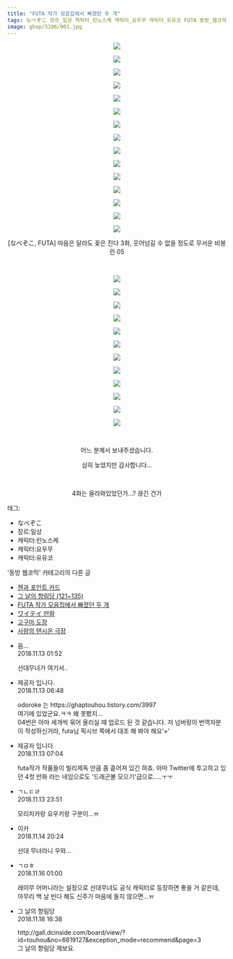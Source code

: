 ```yaml
---
title: "FUTA 작가 모음집에서 빠졌던 두 개"
tags: なべぞこ 장르_일상 캐릭터_린노스케 캐릭터_요우무 캐릭터_유유코 FUTA 동방_웹코믹
image: ghap/5196/001.jpg
---
```

<div class="article">
<p style="text-align: center; clear: none; float: none;"><img src="{{ site.nasurl }}/ghap/5196/001.jpg"/></p>
<p style="text-align: center; clear: none; float: none;"><img src="{{ site.nasurl }}/ghap/5196/002.jpg"/></p>
<p style="text-align: center; clear: none; float: none;"><img src="{{ site.nasurl }}/ghap/5196/003.jpg"/></p>
<p style="text-align: center; clear: none; float: none;"><img src="{{ site.nasurl }}/ghap/5196/004.jpg"/></p>
<p style="text-align: center; clear: none; float: none;"><img src="{{ site.nasurl }}/ghap/5196/005.jpg"/></p>
<p style="text-align: center; clear: none; float: none;"><img src="{{ site.nasurl }}/ghap/5196/006.jpg"/></p>
<p style="text-align: center; clear: none; float: none;"><img src="{{ site.nasurl }}/ghap/5196/007.jpg"/></p>
<p style="text-align: center; clear: none; float: none;"><img src="{{ site.nasurl }}/ghap/5196/008.jpg"/></p>
<p style="text-align: center; clear: none; float: none;"><img src="{{ site.nasurl }}/ghap/5196/009.jpg"/></p>
<p style="text-align: center; clear: none; float: none;"><img src="{{ site.nasurl }}/ghap/5196/010.jpg"/></p>
<p style="text-align: center; clear: none; float: none;"><img src="{{ site.nasurl }}/ghap/5196/011.jpg"/></p>
<p style="text-align: center; clear: none; float: none;"><img src="{{ site.nasurl }}/ghap/5196/012.jpg"/></p>
<p style="text-align: center; clear: none; float: none;"><img src="{{ site.nasurl }}/ghap/5196/013.jpg"/></p>
<p style="text-align: center; clear: none; float: none;"><img src="{{ site.nasurl }}/ghap/5196/014.jpg"/></p>
<p style="text-align: center; clear: none; float: none;"><img src="{{ site.nasurl }}/ghap/5196/015.jpg"/></p>
<p style="text-align: center; clear: none; float: none;">[なべぞこ, FUTA] 마음은 달라도 꽃은 진다 3화, 웃어넘길 수 없을 정도로 무서운 비봉린 05</p>
<p style="text-align: center; clear: none; float: none;"><br/></p>
<p style="text-align: center; clear: none; float: none;"><img src="{{ site.nasurl }}/ghap/5196/016.jpg"/></p>
<p style="text-align: center; clear: none; float: none;"><img src="{{ site.nasurl }}/ghap/5196/017.jpg"/></p>
<p style="text-align: center; clear: none; float: none;"><img src="{{ site.nasurl }}/ghap/5196/018.jpg"/></p>
<p style="text-align: center; clear: none; float: none;"><img src="{{ site.nasurl }}/ghap/5196/019.jpg"/></p>
<p style="text-align: center; clear: none; float: none;"><img src="{{ site.nasurl }}/ghap/5196/020.jpg"/></p>
<p style="text-align: center; clear: none; float: none;"><img src="{{ site.nasurl }}/ghap/5196/021.jpg"/></p>
<p style="text-align: center; clear: none; float: none;"><img src="{{ site.nasurl }}/ghap/5196/022.jpg"/></p>
<p style="text-align: center; clear: none; float: none;"><img src="{{ site.nasurl }}/ghap/5196/023.jpg"/></p>
<p style="text-align: center; clear: none; float: none;"><img src="{{ site.nasurl }}/ghap/5196/024.jpg"/></p>
<p style="text-align: center; clear: none; float: none;"><img src="{{ site.nasurl }}/ghap/5196/025.jpg"/></p>
<p style="text-align: center; clear: none; float: none;"><img src="{{ site.nasurl }}/ghap/5196/026.jpg"/></p>
<p style="text-align: center; clear: none; float: none;"><img src="{{ site.nasurl }}/ghap/5196/027.jpg"/></p>
<p style="text-align: center; clear: none; float: none;"><br/></p>
<p style="text-align: center; clear: none; float: none;">어느 분께서 보내주셨습니다.</p>
<p style="text-align: center; clear: none; float: none;">심히 늦었지만 감사합니다...</p>
<p style="text-align: center; clear: none; float: none;"><br/></p>
<p style="text-align: center; clear: none; float: none;">4화는 올라와있었던가...? 끊긴 건가</p>
</div><div class="tagTrail">
<p>태그: </p>
<ul>
<li>なべぞこ</li>
<li>장르:일상</li>
<li>캐릭터:린노스케</li>
<li>캐릭터:요우무</li>
<li>캐릭터:유유코</li>
</ul>
</div><div class="another">
<p>'동방 웹코믹' 카테고리의 다른 글</p>
<ul>
<li><a href="/2018-11-18-ghap_5204">첸과 포인트 카드</a></li>
<li><a href="/2018-11-18-ghap_5197">그 날의 향림당 (121~135)</a></li>
<li><a href="/2018-11-13-ghap_5196">FUTA 작가 모음집에서 빠졌던 두 개</a></li>
<li><a href="/2018-11-05-ghap_5135">ワイテイ 만화</a></li>
<li><a href="/2018-11-05-ghap_5133">고구마 도장</a></li>
<li><a href="/2018-11-05-ghap_5127">사랑의 텐시온 극장</a></li>
</ul>
</div><div class="cb_module cb_fluid">
<div class="cb_wrt cb_profile">
<div class="comment">
<ul>
<li class="cb_thumb_off" id="comment15372349">
<div class="cb_comment_area">
<div class="cb_info_area">
<div class="cb_section">
<span class="cb_nick_name">음...</span>
</div>
<div class="cb_section">
<span class="cb_date">2018.11.13 01:52 </span>
</div>
</div>
<div class="cb_dsc_comment">
<p class="cb_dsc">
											선대무녀가 여기서..
										</p>
</div>
</div></li>
<li class="cb_thumb_off" id="comment15372392">
<div class="cb_comment_area">
<div class="cb_info_area">
<div class="cb_section">
<span class="cb_nick_name">제공자 입니다.</span>
</div>
<div class="cb_section">
<span class="cb_date">2018.11.13 06:48 </span>
</div>
</div>
<div class="cb_dsc_comment">
<p class="cb_dsc">
											odoroke 는 https://ghaptouhou.tistory.com/3997<br/>
여기에 있었군요.ㅋㅋ 왜 못봤지...<br/>
04번은 아마 세개씩 묶어 올리실 때 업로드 된 것 같습니다. 저 넘버링이 번역자분이 작성하신거라, futa님 픽시브 쪽에서 대조 해 봐야 해요'×'
										</p>
</div>
</div></li>
<li class="cb_thumb_off" id="comment15372393">
<div class="cb_comment_area">
<div class="cb_info_area">
<div class="cb_section">
<span class="cb_nick_name">제공자 입니다.</span>
</div>
<div class="cb_section">
<span class="cb_date">2018.11.13 07:04 </span>
</div>
</div>
<div class="cb_dsc_comment">
<p class="cb_dsc">
											futa작가 작품들이 빌리제독 만큼 좀 흩어져 있긴 하죠. 아마 Twitter에 투고하고 있던 4컷 만화 라는 네임으로도 '드래곤볼 모으기'급으로.....ㅜㅜ
										</p>
</div>
</div></li>
<li class="cb_thumb_off" id="comment15372881">
<div class="cb_comment_area">
<div class="cb_info_area">
<div class="cb_section">
<span class="cb_nick_name">ㄱㄴㄷㄹ</span>
</div>
<div class="cb_section">
<span class="cb_date">2018.11.13 23:51 </span>
</div>
</div>
<div class="cb_dsc_comment">
<p class="cb_dsc">
											모리치카랑 요우키랑 구분이...ㅠ
										</p>
</div>
</div></li>
<li class="cb_thumb_off" id="comment15373201">
<div class="cb_comment_area">
<div class="cb_info_area">
<div class="cb_section">
<span class="cb_nick_name">이카</span>
</div>
<div class="cb_section">
<span class="cb_date">2018.11.14 20:24 </span>
</div>
</div>
<div class="cb_dsc_comment">
<p class="cb_dsc">
											선대 무녀라니 우와...
										</p>
</div>
</div></li>
<li class="cb_thumb_off" id="comment15373844">
<div class="cb_comment_area">
<div class="cb_info_area">
<div class="cb_section">
<span class="cb_nick_name">ㄱㅁㅎ</span>
</div>
<div class="cb_section">
<span class="cb_date">2018.11.16 01:00 </span>
</div>
</div>
<div class="cb_dsc_comment">
<p class="cb_dsc">
											레이무 어머니라는 설정으로 선대무녀도 공식 캐릭터로 등장하면 좋을 거 같은데, 아무리 백 날 빈다 해도 신주가 마음에 들지 않으면...ㅠ
										</p>
</div>
</div></li>
<li class="cb_thumb_off" id="comment15374841">
<div class="cb_comment_area">
<div class="cb_info_area">
<div class="cb_section">
<span class="cb_nick_name">그 날의 향림당</span>
</div>
<div class="cb_section">
<span class="cb_date">2018.11.18 16:38 </span>
</div>
</div>
<div class="cb_dsc_comment">
<p class="cb_dsc">
											http://gall.dcinside.com/board/view/?id=touhou&amp;no=6619127&amp;exception_mode=recommend&amp;page=3<br/>
그 날의 향림당 제보요.
										</p>
</div>
</div></li>
</ul>
</div>
</div><!-- commentList close -->
</div>